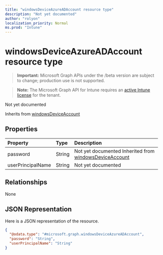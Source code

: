 ```yaml
---
title: "windowsDeviceAzureADAccount resource type"
description: "Not yet documented"
author: "rolyon"
localization_priority: Normal
ms.prod: "Intune"
---
```


# windowsDeviceAzureADAccount resource type

> **Important:** Microsoft Graph APIs under the /beta version are subject to change; production use is not supported.

> **Note:** The Microsoft Graph API for Intune requires an [active Intune license](https://go.microsoft.com/fwlink/?linkid=839381) for the tenant.

Not yet documented


Inherits from [windowsDeviceAccount](../resources/intune-devices-windowsdeviceaccount.md)

## Properties
|Property|Type|Description|
|:---|:---|:---|
|password|String|Not yet documented Inherited from [windowsDeviceAccount](../resources/intune-devices-windowsdeviceaccount.md)|
|userPrincipalName|String|Not yet documented|

## Relationships
None

## JSON Representation
Here is a JSON representation of the resource.
<!-- {
  "blockType": "resource",
  "@odata.type": "microsoft.graph.windowsDeviceAzureADAccount"
}
-->
``` json
{
  "@odata.type": "#microsoft.graph.windowsDeviceAzureADAccount",
  "password": "String",
  "userPrincipalName": "String"
}
```




